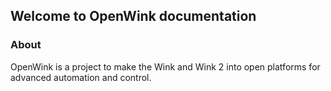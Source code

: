 ## Welcome to OpenWink documentation

### About

OpenWink is a project to make the Wink and Wink 2 into open platforms for advanced automation and control.
